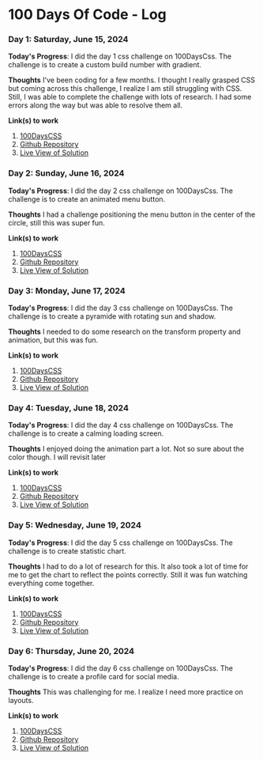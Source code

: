 # 100 Days Of Code - Log

### Day 1: Saturday, June 15, 2024

**Today's Progress**: I did the day 1 css challenge on 100DaysCss. The challenge is to create a custom build number with gradient.

**Thoughts** I've been coding for a few months. I thought I really grasped CSS but coming across this challenge, I realize I am still struggling with CSS. Still, I was able to complete the challenge with lots of research. I had some errors along the way but was able to resolve them all. 

**Link(s) to work**
1. [100DaysCSS](https://100dayscss.com/days/1/)
2. [Github Repository](https://github.com/the-codingphoenix/CSS--Number-With-Gradient)
3. [Live View of Solution](https://the-codingphoenix.github.io/CSS--Number-With-Gradient/)

### Day 2: Sunday, June 16, 2024

**Today's Progress**: I did the day 2 css challenge on 100DaysCss. The challenge is to create an animated menu button.

**Thoughts** I had a challenge positioning the menu button in the center of the circle, still this was super fun.

**Link(s) to work**
1. [100DaysCSS](https://100dayscss.com/days/2/)
2. [Github Repository](https://github.com/the-codingphoenix/Animated-Menu-Button)
3. [Live View of Solution](https://the-codingphoenix.github.io/Animated-Menu-Button/)

### Day 3: Monday, June 17, 2024

**Today's Progress**: I did the day 3 css challenge on 100DaysCss. The challenge is to create a pyramide with rotating sun and shadow.

**Thoughts** I needed to do some research on the transform property and animation, but this was fun.

**Link(s) to work**
1. [100DaysCSS](https://100dayscss.com/days/3/)
2. [Github Repository](https://github.com/the-codingphoenix/The-Pyramide)
3. [Live View of Solution](https://the-codingphoenix.github.io/The-Pyramide/)

### Day 4: Tuesday, June 18, 2024

**Today's Progress**: I did the day 4 css challenge on 100DaysCss. The challenge is to create a calming loading screen. 

**Thoughts** I enjoyed doing the animation part a lot. Not so sure about the color though. I will revisit later

**Link(s) to work**
1. [100DaysCSS](https://100dayscss.com/days/4/)
2. [Github Repository](https://github.com/the-codingphoenix/LoadingAnimation)
3. [Live View of Solution](https://the-codingphoenix.github.io/LoadingAnimation/)

### Day 5: Wednesday, June 19, 2024

**Today's Progress**: I did the day 5 css challenge on 100DaysCss. The challenge is to create statistic chart. 

**Thoughts** I had to do a lot of research for this. It also took a lot of time for me to get the chart to reflect the points correctly. Still it was fun watching everything come together.

**Link(s) to work**
1. [100DaysCSS](https://100dayscss.com/days/5/)
2. [Github Repository](https://github.com/the-codingphoenix/Statistics-Chart)
3. [Live View of Solution](https://the-codingphoenix.github.io/Statistics-Chart/)

### Day 6: Thursday, June 20, 2024

**Today's Progress**: I did the day 6 css challenge on 100DaysCss. The challenge is to create a profile card for social media. 

**Thoughts** This was challenging for me. I realize I need more practice on layouts.

**Link(s) to work**
1. [100DaysCSS](https://100dayscss.com/days/6/)
2. [Github Repository](https://github.com/the-codingphoenix/Profile-Card)
3. [Live View of Solution](https://the-codingphoenix.github.io/Profile-Card/)